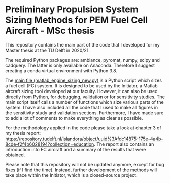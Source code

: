 # Preliminary Propulsion System Sizing Methods for PEM Fuel Cell Aircraft - MSc thesis

This repository contains the main part of the code that I developed for my Master thesis at the TU Delft in 2020/21.

The required Python packages are: ambiance, pyromat, numpy, scipy and cadquery. The latter is only available on Anaconda. Therefore I suggest creating a conda virtual environment with Python 3.8.

The [main file (matlab_engine_sizing_new.py)](old/matlab_engine_sizing_new.py) is a Python script which sizes a fuel cell 
(FC) system. It is designed to be used by the Initiator, a Matlab  aircraft sizing tool developed at our faculty. 
However, it can also be used directly from Python, for debugging, validation or for sensitivity studies. The main script 
itself calls a number of functions which size various parts of the system. I have also included all the code that I 
used to make all figures in the sensitivity study and validation sections. Furthermore, I have made sure to add a lot of
comments to make everything as clear as possible.

For the methodology applied in the code please take a look at chapter 3 of my thesis report: 
https://repository.tudelft.nl/islandora/object/uuid%3Afdc14875-175e-4a4b-8cde-f2f4b6028194?collection=education. The 
report also contains an introduction into FC aircraft and a summary of the results that were obtained.

Please note that this repository will not be updated anymore, except for bug fixes (if I find the time). Instead, further development of the methods will take place within the Initiator, which is a closed-source project. 
